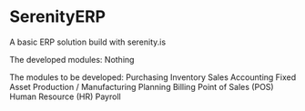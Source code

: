 # SerenityERP
A basic ERP solution build with serenity.is

The developed modules:
Nothing

The modules to be developed:
Purchasing
Inventory
Sales
Accounting
Fixed Asset
Production / Manufacturing
Planning
Billing
Point of Sales (POS)
Human Resource (HR)
Payroll
